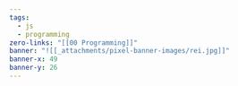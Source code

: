 ```yaml
---
tags:
  - js
  - programming
zero-links: "[[00 Programming]]"
banner: "![[_attachments/pixel-banner-images/rei.jpg]]"
banner-x: 49
banner-y: 26
---
```

